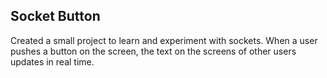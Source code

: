 ## Socket Button
Created a small project to learn and experiment with sockets. When a user pushes a button on the screen, the text on the screens of other users updates in real time. 
